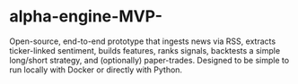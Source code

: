 # alpha-engine-MVP-
Open-source, end-to-end prototype that ingests news via RSS, extracts ticker-linked sentiment, builds features, ranks signals, backtests a simple long/short strategy, and (optionally) paper-trades. Designed to be simple to run locally with Docker or directly with Python.

